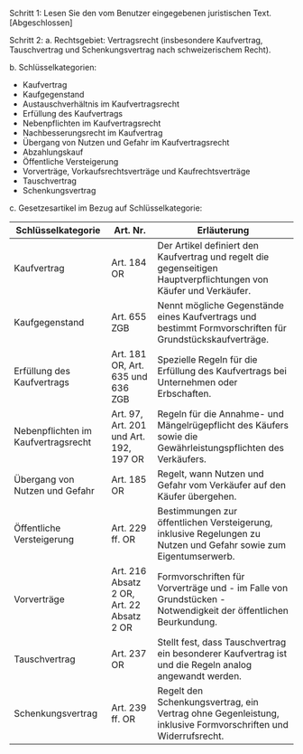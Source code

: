 Schritt 1:
Lesen Sie den vom Benutzer eingegebenen juristischen Text. [Abgeschlossen]

Schritt 2:
a. Rechtsgebiet: Vertragsrecht (insbesondere Kaufvertrag, Tauschvertrag und Schenkungsvertrag nach schweizerischem Recht).

b. Schlüsselkategorien:
- Kaufvertrag
- Kaufgegenstand
- Austauschverhältnis im Kaufvertragsrecht
- Erfüllung des Kaufvertrags
- Nebenpflichten im Kaufvertragsrecht
- Nachbesserungsrecht im Kaufvertrag
- Übergang von Nutzen und Gefahr im Kaufvertragsrecht
- Abzahlungskauf
- Öffentliche Versteigerung
- Vorverträge, Vorkaufsrechtsverträge und Kaufrechtsverträge
- Tauschvertrag
- Schenkungsvertrag

c. Gesetzesartikel im Bezug auf Schlüsselkategorie:

| Schlüsselkategorie | Art. Nr. | Erläuterung |
| ------------------ | ------- | ------------ |
| Kaufvertrag | Art. 184 OR | Der Artikel definiert den Kaufvertrag und regelt die gegenseitigen Hauptverpflichtungen von Käufer und Verkäufer. |
| Kaufgegenstand | Art. 655 ZGB | Nennt mögliche Gegenstände eines Kaufvertrags und bestimmt Formvorschriften für Grundstückskaufverträge. |
| Erfüllung des Kaufvertrags | Art. 181 OR, Art. 635 und 636 ZGB | Spezielle Regeln für die Erfüllung des Kaufvertrags bei Unternehmen oder Erbschaften. |
| Nebenpflichten im Kaufvertragsrecht | Art. 97, Art. 201 und Art. 192, 197 OR | Regeln für die Annahme- und Mängelrügepflicht des Käufers sowie die Gewährleistungspflichten des Verkäufers. |
| Übergang von Nutzen und Gefahr | Art. 185 OR | Regelt, wann Nutzen und Gefahr vom Verkäufer auf den Käufer übergehen. |
| Öffentliche Versteigerung | Art. 229 ff. OR | Bestimmungen zur öffentlichen Versteigerung, inklusive Regelungen zu Nutzen und Gefahr sowie zum Eigentumserwerb. |
| Vorverträge | Art. 216 Absatz 2 OR, Art. 22 Absatz 2 OR | Formvorschriften für Vorverträge und - im Falle von Grundstücken - Notwendigkeit der öffentlichen Beurkundung. |
| Tauschvertrag | Art. 237 OR | Stellt fest, dass Tauschvertrag ein besonderer Kaufvertrag ist und die Regeln analog angewandt werden. |
| Schenkungsvertrag | Art. 239 ff. OR | Regelt den Schenkungsvertrag, ein Vertrag ohne Gegenleistung, inklusive Formvorschriften und Widerrufsrecht. |

